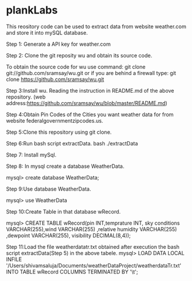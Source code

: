 # plankLabs

This reository code can be used to extract data from website weather.com and store it into mySQL database.

Step 1: Generate a API key for weather.com


Step 2: Clone the git reposity wu and obtain its source code.

To obtain the source code for wu use command:
git clone git://github.com/sramsay/wu.git
or if you are behind a firewall type:
git clone https://github.com/sramsay/wu.git


Step 3:Install wu. Reading the instruction in README.md of the above repository.
(web address:https://github.com/sramsay/wu/blob/master/README.md)


Step 4:Obtain Pin Codes of the Cities you want weather data for from website federalgovernmentzipcodes.us.


Step 5:Clone this repository using git clone. 


Step 6:Run bash script extractData.
bash ./extractData


Step 7: Install mySql.


Step 8: In mysql create a database WeatherData.

mysql> create database WeatherData;


Step 9:Use database WeatherData.

mysql> use WeatherData


Step 10:Create Table in that database wRecord.

mysql> CREATE TABLE wRecord(pin INT,temprature INT, sky conditions VARCHAR(255),wind VARCHAR(255) ,relative humidity VARCHAR(255) ,dewpoint VARCHAR(255), visibility DECIMAL(8,4));

Step 11:Load the file weatherdatatr.txt obtained after execution the bash script extractData(Step 5) in the above tabele. 
mysql> LOAD DATA LOCAL INFILE '/Users/shivamsaluja/Documents/weatherDataProject/weatherdataTr.txt'  INTO TABLE wRecord COLUMNS TERMINATED BY '\t';

